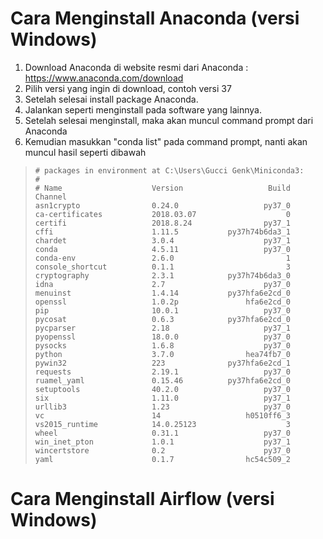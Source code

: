 # Cara Menginstall Anaconda (versi Windows)

1. Download Anaconda di website resmi dari Anaconda : https://www.anaconda.com/download
2. Pilih versi yang ingin di download, contoh versi 37
3. Setelah selesai install package Anaconda.
4. Jalankan seperti menginstall pada software yang lainnya. 
5. Setelah selesai menginstall, maka akan muncul command prompt dari Anaconda
6. Kemudian masukkan "conda list" pada command prompt, nanti akan muncul hasil seperti dibawah

> `# packages in environment at C:\Users\Gucci Genk\Miniconda3:`<br>
`#`<br>
`# Name                    Version                   Build  Channel`<br>
`asn1crypto                0.24.0                   py37_0`<br>
`ca-certificates           2018.03.07                    0`<br>
`certifi                   2018.8.24                py37_1`<br>
`cffi                      1.11.5           py37h74b6da3_1`<br>
`chardet                   3.0.4                    py37_1`<br>
`conda                     4.5.11                   py37_0`<br>
`conda-env                 2.6.0                         1`<br>
`console_shortcut          0.1.1                         3`<br>
`cryptography              2.3.1            py37h74b6da3_0`<br>
`idna                      2.7                      py37_0`<br>
`menuinst                  1.4.14           py37hfa6e2cd_0`<br>
`openssl                   1.0.2p               hfa6e2cd_0`<br>
`pip                       10.0.1                   py37_0`<br>
`pycosat                   0.6.3            py37hfa6e2cd_0`<br>
`pycparser                 2.18                     py37_1`<br>
`pyopenssl                 18.0.0                   py37_0`<br>
`pysocks                   1.6.8                    py37_0`<br>
`python                    3.7.0                hea74fb7_0`<br>
`pywin32                   223              py37hfa6e2cd_1`<br>
`requests                  2.19.1                   py37_0`<br>
`ruamel_yaml               0.15.46          py37hfa6e2cd_0`<br>
`setuptools                40.2.0                   py37_0`<br>
`six                       1.11.0                   py37_1`<br>
`urllib3                   1.23                     py37_0`<br>
`vc                        14                   h0510ff6_3`<br>
`vs2015_runtime            14.0.25123                    3`<br>
`wheel                     0.31.1                   py37_0`<br>
`win_inet_pton             1.0.1                    py37_1`<br>
`wincertstore              0.2                      py37_0`<br>
`yaml                      0.1.7                hc54c509_2`<br>


# Cara Menginstall Airflow (versi Windows)
